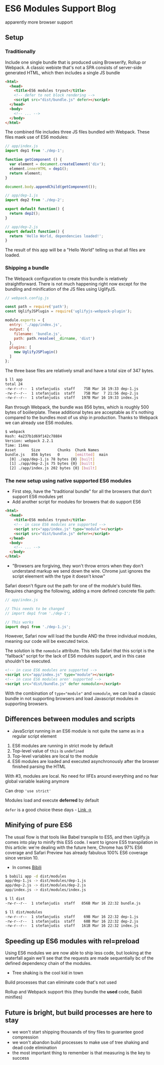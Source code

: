 # ES6 Modules Support Blog

apparently more browser support 

## Setup

### Traditionally

Include one single bundle that is produced using Browserify, Rollup or Webpack. A classic webiste that's not a SPA consists of server-side generated HTML, which then includes a single JS bundle

```html
<html>
  <head>
    <title>ES6 modules tryout</title>
    <!-- defer to not block rendering -->
    <script src="dist/bundle.js" defer></script>
  </head>
  <body>
    <!-- ... -->
  </body>
</html>
```

The combined file includes three JS files bundled with Webpack. These files maek use of ES6 modules:

```js
// app/index.js
import dep1 from './dep-1';

function getComponent () {
  var element = document.createElement('div');
  element.innerHTML = dep1();
  return element;
}

document.body.appendChild(getComponent());

// app/dep-1.js
import dep2 from './dep-2';

export default function() {
  return dep2();
}

// app/dep-2.js
export default function() {
  return 'Hello World, dependencies loaded!';
}
```

The result of this app will be a "Hello World" telling us that all files are loaded.

### Shipping a bundle

The Webpack configuration to create this bundle is relatively straightforward. There is not much happening right now except for the bundling and minification of the JS files using UglifyJS.

```js
// webpack.config.js

const path = require('path');
const UglifyJSPlugin = require('uglifyjs-webpack-plugin');

module.exports = {
  entry: './app/index.js',
  output: {
    filename: 'bundle.js',
    path: path.resolve(__dirname, 'dist')
  },
  plugins: [
    new UglifyJSPlugin()
  ]
};
```

The three base files are relatively small and have a total size of 347 bytes.

```bash
$ ll app
total 24
-rw-r--r--  1 stefanjudis  staff    75B Mar 16 19:33 dep-1.js
-rw-r--r--  1 stefanjudis  staff    75B Mar  7 21:56 dep-2.js
-rw-r--r--  1 stefanjudis  staff   197B Mar 16 19:33 index.js
```

Ran through Webpack, the bundle was 856 bytes, which is roughly 500 bytes of boiilerplate.  These additional bytes are acceptable as it's nothing compared to the bundles most of us ship in production. Thanks to Webpack we can already use ES6 modules.

```bash
$ webpack
Hash: 4a237b1d69f142c78884
Version: webpack 2.2.1
Time: 114ms
Asset       Size        Chunks  Chunk Names
bundle.js   856 bytes   0       [emitted]  main
  [0] ./app/dep-1.js 78 bytes {0} [built]
  [1] ./app/dep-2.js 75 bytes {0} [built]
  [2] ./app/index.js 202 bytes {0} [built]
```

### The new setup using native supported ES6 modules

- First step, have the "traditional bundle" for all the browsers that don't support ES6 modules yet
- Add another script for modules for browers that do support ES6

```html
<html>
  <head>
    <title>ES6 modules tryout</title>
    <!-- in case ES6 modules are supported -->
    <script src="app/index.js" type="module"></script>
    <script src="dist/bundle.js" defer></script>
  </head>
  <body>
    <!-- ... -->
  </body>
</html>
```

- "Browsers are forgiving, they won't throw errors when they don't understand markup we send down the wire. Chrome just ignores the script eleement with the type it doesn't know"

Safari doesn't figure out the path for one of the module's build files.
Requires changing the following, adding a more defined concrete file path:

```js
// app/index.js

// This needs to be changed
// import dep1 from './dep-1';

// This works
import dep1 from './dep-1.js';
```

However, Safari now will load the bundle AND the three individual modules, meaning our code will be executed twice.

The solution is the `nomodule` attribute. This tells Safari that this script is the "fallback" script for the lack of ES6 modules support, and in this case shouldn't be executed.

```html
<!-- in case ES6 modules are supported -->
<script src="app/index.js" type="module"></script>
<!-- in case ES6 modules aren' supported -->
<script src="dist/bundle.js" defer nomodule></script>
```

With the combination of `type="module"` and `nomodule`, we can load a classic bundle in not supporting browsers and load Javascript modules in supporting browsers.

## Differences between modules and scripts

- JavaScript running in an ES6 module is not quite the same as in a regular script element

1. ES6 modules are running in strict mode by default
2. Top-level value of `this` is `undefined`
3. Top-level variables are local to the module
4. ES6 modules are loaded and executed asynchronously after the browser finished parsing the HTML

With #3, modules are local. No need for IIFEs around everything and no fear global variable leaking anymore

Can drop `'use strict'`

Modules load and execute **deferred** by default

`defer` is a good choice these days - [Link ->](https://calendar.perfplanet.com/2016/prefer-defer-over-async/)

## Minifying of pure ES6

The usual flow is that tools like Babel transpile to ES5, and then Uglify.js comes into play to minify this ES5 code. I want to ignore ES5 transpilation in this article: we're dealing with the future here, Chrome has 97% ES6 coverage and Safari Preview has already fabulous 100% ES6 coverage since version 10.

- In comes [Bibili](https://github.com/babel/babili)

```bash
$ babili app -d dist/modules
app/dep-1.js -> dist/modules/dep-1.js
app/dep-2.js -> dist/modules/dep-2.js
app/index.js -> dist/modules/index.js
```

```bash
$ ll dist
-rw-r--r--  1 stefanjudis  staff   856B Mar 16 22:32 bundle.js

$ ll dist/modules
-rw-r--r--  1 stefanjudis  staff    69B Mar 16 22:32 dep-1.js
-rw-r--r--  1 stefanjudis  staff    68B Mar 16 22:32 dep-2.js
-rw-r--r--  1 stefanjudis  staff   161B Mar 16 22:32 index.js
```

## Speeding up ES6 modules with rel=preload

Using ES6 modules we are now able to ship less code, but looking at the waterfall again we'll see that the requests are made sequentially bc of the defined dependency chain of the modules.

- Tree shaking is the cool kid in town

Build processes that can eliminate code that's not used

Rollup and Webpack support this (they bundle the **used** code, Babili minifies)

## Future is bright, but build processes are here to stay

- we won't start shipping thousands of tiny files to guarantee good compression
- we won't abandon build processes to make use of tree shaking and dead code elimination
- the most important thing to remember is that measuring is the key to success
